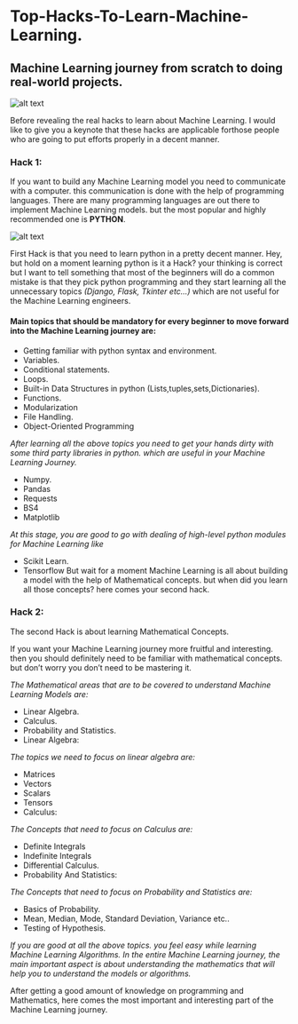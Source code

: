 # Top-Hacks-To-Learn-Machine-Learning.

## Machine Learning journey from scratch to doing real-world projects.

![alt text](https://github.com/gyanprakash0221/Top-Hacks-To-Learn-Machine-Learning./blob/main/pexels-alex-knight-2599244.jpg)

Before revealing the real hacks to learn about Machine Learning. 
I would like to give you a keynote that these hacks are applicable forthose people who are going to put efforts properly in a decent manner.

### Hack 1:

If you want to build any Machine Learning model you need to communicate with a computer. this communication is done with the help of programming languages. 
There are many programming languages are out there to implement Machine Learning models. but the most popular and highly recommended one is **PYTHON**.

![alt text](https://github.com/gyanprakash0221/Top-Hacks-To-Learn-Machine-Learning./blob/main/pexels-christina-morillo-1181671.jpg)

First Hack is that you need to learn python in a pretty decent manner. 
Hey, but hold on a moment learning python is it a Hack? your thinking is correct but I want to tell something that most of the beginners will do a common mistake is that they pick python programming and they start learning all the unnecessary topics *(Django, Flask, Tkinter etc…)* which are not useful for the Machine Learning engineers.

#### Main topics that should be mandatory for every beginner to move forward into the Machine Learning journey are:
* Getting familiar with python syntax and environment.
* Variables.
* Conditional statements.
* Loops.
* Built-in Data Structures in python (Lists,tuples,sets,Dictionaries).
* Functions.
* Modularization
* File Handling.
* Object-Oriented Programming

*After learning all the above topics you need to get your hands dirty with some third party libraries in python. which are useful in your Machine Learning Journey.*
* Numpy.
* Pandas
* Requests
* BS4
* Matplotlib

*At this stage, you are good to go with dealing of high-level python modules for Machine Learning like*
* Scikit Learn.
* Tensorflow
But wait for a moment Machine Learning is all about building a model with the help of Mathematical concepts. but when did you learn all those concepts? here comes your second hack.


### Hack 2:

The second Hack is about learning Mathematical Concepts.

If you want your Machine Learning journey more fruitful and interesting. then you should definitely need to be familiar with mathematical concepts. but don’t worry you don’t need to be mastering it.

*The Mathematical areas that are to be covered to understand Machine Learning Models are:*
* Linear Algebra.
* Calculus.
* Probability and Statistics.
* Linear Algebra:

*The topics we need to focus on linear algebra are:*
* Matrices
* Vectors
* Scalars
* Tensors
* Calculus:

*The Concepts that need to focus on Calculus are:*
* Definite Integrals
* Indefinite Integrals
* Differential Calculus.
* Probability And Statistics:

*The Concepts that need to focus on Probability and Statistics are:*
* Basics of Probability.
* Mean, Median, Mode, Standard Deviation, Variance etc..
* Testing of Hypothesis.

*If you are good at all the above topics. you feel easy while learning Machine Learning Algorithms.
In the entire Machine Learning journey, the main important aspect is about understanding the mathematics that will help you to understand the models or algorithms.*

After getting a good amount of knowledge on programming and Mathematics, here comes the most important and interesting part of the Machine Learning journey.
